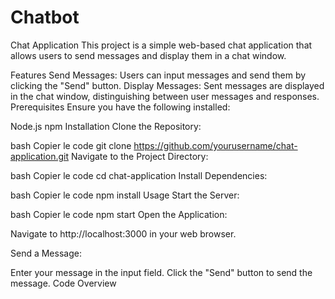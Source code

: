 # Chatbot
Chat Application
This project is a simple web-based chat application that allows users to send messages and display them in a chat window.

Features
Send Messages: Users can input messages and send them by clicking the "Send" button.
Display Messages: Sent messages are displayed in the chat window, distinguishing between user messages and responses.
Prerequisites
Ensure you have the following installed:

Node.js
npm
Installation
Clone the Repository:

bash
Copier le code
git clone https://github.com/yourusername/chat-application.git
Navigate to the Project Directory:

bash
Copier le code
cd chat-application
Install Dependencies:

bash
Copier le code
npm install
Usage
Start the Server:

bash
Copier le code
npm start
Open the Application:

Navigate to http://localhost:3000 in your web browser.

Send a Message:

Enter your message in the input field.
Click the "Send" button to send the message.
Code Overview
